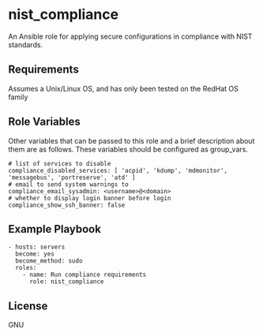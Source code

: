 nist_compliance
========

An Ansible role for applying secure configurations in compliance with NIST standards.

Requirements
------------

Assumes a Unix/Linux OS, and has only been tested on the RedHat OS family

Role Variables
--------------

Other variables that can be passed to this role and a brief description about
them are as follows. These variables should be configured as group_vars.

    # list of services to disable
    compliance_disabled_services: [ 'acpid', 'kdump', 'mdmonitor', 'messagebus', 'portreserve', 'atd' ]
    # email to send system warnings to
    compliance_email_sysadmin: <username>@<domain>
    # whether to display login banner before login
    compliance_show_ssh_banner: false

Example Playbook
----------------

    - hosts: servers
      become: yes
      become_method: sudo
      roles:
        - name: Run compliance requirements
          role: nist_compliance

License
-------

GNU

